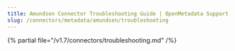 ```yaml
---
title: Amundsen Connector Troubleshooting Guide | OpenMetadata Support
slug: /connectors/metadata/amundsen/troubleshooting
---
```


{% partial file="/v1.7/connectors/troubleshooting.md" /%}
